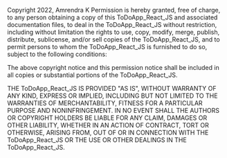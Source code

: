 Copyright 2022, Amrendra K
Permission is hereby granted, free of charge, to any person obtaining a copy of this ToDoApp_React_JS and associated documentation files, to deal in the ToDoApp_React_JS without restriction, including without limitation the rights to use, copy, modify, merge, publish, distribute, sublicense, and/or sell copies of the ToDoApp_React_JS, and to permit persons to whom the ToDoApp_React_JS is furnished to do so, subject to the following conditions:

The above copyright notice and this permission notice shall be included in all copies or substantial portions of the ToDoApp_React_JS.

THE ToDoApp_React_JS IS PROVIDED "AS IS", WITHOUT WARRANTY OF ANY KIND, EXPRESS OR IMPLIED, INCLUDING BUT NOT LIMITED TO THE WARRANTIES OF MERCHANTABILITY, FITNESS FOR A PARTICULAR PURPOSE AND NONINFRINGEMENT. IN NO EVENT SHALL THE AUTHORS OR COPYRIGHT HOLDERS BE LIABLE FOR ANY CLAIM, DAMAGES OR OTHER LIABILITY, WHETHER IN AN ACTION OF CONTRACT, TORT OR OTHERWISE, ARISING FROM, OUT OF OR IN CONNECTION WITH THE ToDoApp_React_JS OR THE USE OR OTHER DEALINGS IN THE ToDoApp_React_JS.